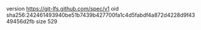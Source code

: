 version https://git-lfs.github.com/spec/v1
oid sha256:242461493940be51b7439b427700fa1c4d5fabdf4a872d4228d9f4349456d2fb
size 529
